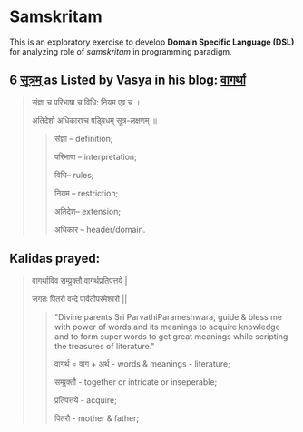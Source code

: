 # Samskritam

This is an exploratory exercise to develop **Domain Specific Language (DSL)** for analyzing role of *samskritam* in programming paradigm.


6 [सूत्रम्](https://vagartham.wordpress.com/2011/08/09/six-degrees-of-sutras/ "Formulae") as Listed by **Vasya** in his blog: [वागर्था](https://vagartham.wordpress.com/ "vAgartham")
------
>
> संज्ञा च परिभाषा च विधि: नियम एव च ।
>
> अतिदेशो अधिकारश्च षड्विधम् सूत्र-लक्षणम् ॥
>
>
>> संज्ञा – definition; 
>>
>> परिभाषा – interpretation; 
>>
>> विधि– rules; 
>>
>> नियम – restriction; 
>>
>> अतिदेश– extension; 
>>
>> अधिकार – header/domain.


Kalidas prayed:
-----
>
> वागर्थाविव सम्प्रुक्तौ वागर्थप्रतिपत्तये |
>
> जगतः पितरौ वन्दे पार्वतीपरमेश्वरौ ||
>
>> "Divine parents Sri ParvathiParameshwara, guide & bless me with power of words and its meanings to acquire knowledge and to form super words to get great meanings while scripting the treasures of literature."
>>
>> वागर्थ = वाग + अर्थ - words & meanings - literature; 
>>
>> सम्प्रुक्तौ - together or intricate or inseperable;
>>
>> प्रतिपत्तये - acquire; 
>>
>> पितरौ - mother & father; 
